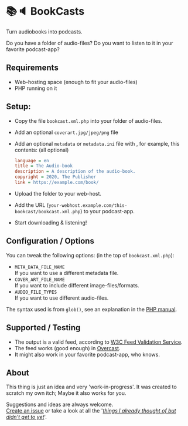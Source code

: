 📚🔈 BookCasts
==============

Turn audiobooks into podcasts.

Do you have a folder of audio-files?
Do you want to listen to it in your favorite podcast-app?


## Requirements
- Web-hosting space (enough to fit your audio-files)
- PHP running on it


## Setup:
- Copy the file `bookcast.xml.php` into your folder of audio-files.
- Add an optional `coverart.jpg/jpeg/png` file
- Add an optional `metadata` or `metadata.ini` file with , for example, this contents: (all optional)
  ```ini
  language = en
  title = The Audio-book
  description = A description of the audio-book.
  copyright = 2020, The Publisher
  link = https://example.com/book/
  ```

- Upload the folder to your web-host.
- Add the URL (`your-webhost.example.com/this-bookcast/bookcast.xml.php`) to your podcast-app.
- Start downloading & listening!


## Configuration / Options
You can tweak the following options: (in the top of `bookcast.xml.php`):

- `META_DATA_FILE_NAME`  
	If you want to use a different metadata file.
- `COVER_ART_FILE_NAME`  
	If you want to include different image-files/formats.
- `AUDIO_FILE_TYPES`  
	If you want to use different audio-files.

The syntax used is from `glob()`, see an explanation in the  [PHP manual](https://www.php.net/manual/en/function.glob.php).


## Supported / Testing
- The output is a valid feed, according to [W3C Feed Validation Service](https://validator.w3.org/feed/).
- The feed works (good enough) in [Overcast](https://overcast.fm/).
- It might also work in your favorite podcast-app, who knows.


## About
This thing is just an idea and very 'work-in-progress'.
It was created to scratch my own itch; Maybe it also works for you.

Suggestions and ideas are always welcome.  
[Create an issue](https://github.com/elwinschmitz/bookcasts/issues/new)
 or take a look at all the '_[things I already thought of but didn't get to yet](https://github.com/elwinschmitz/bookcasts/projects)_'.
